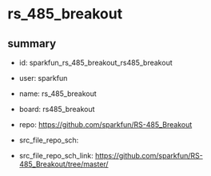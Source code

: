 # rs_485_breakout
 
## summary 
* id: sparkfun_rs_485_breakout_rs485_breakout
* user: sparkfun
* name: rs_485_breakout
* board: rs485_breakout
* repo: https://github.com/sparkfun/RS-485_Breakout



* src_file_repo_sch: 
* src_file_repo_sch_link: https://github.com/sparkfun/RS-485_Breakout/tree/master/






